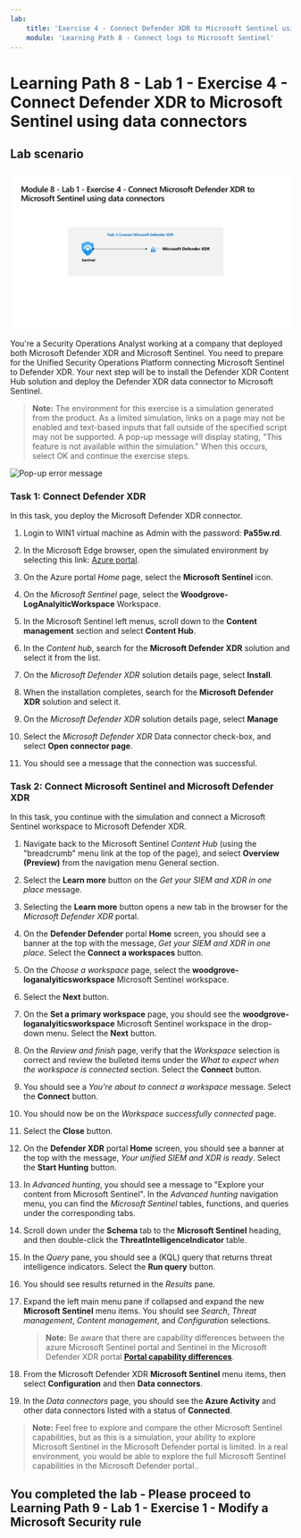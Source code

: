 ```yaml
---
lab:
    title: 'Exercise 4 - Connect Defender XDR to Microsoft Sentinel using data connectors'
    module: 'Learning Path 8 - Connect logs to Microsoft Sentinel'
---
```


# Learning Path 8 - Lab 1 - Exercise 4 - Connect Defender XDR to Microsoft Sentinel using data connectors

## Lab scenario

![Lab overview.](../Media/SC-200-Lab_Diagrams_Mod8_L1_Ex4.png)

You're a Security Operations Analyst working at a company that deployed both Microsoft Defender XDR and Microsoft Sentinel. You need to prepare for the Unified Security Operations Platform connecting Microsoft Sentinel to Defender XDR. Your next step will be to install the Defender XDR Content Hub solution and deploy the Defender XDR data connector to Microsoft Sentinel.

>**Note:**
> The environment for this exercise is a simulation generated from the product. As a limited simulation, links on a page may not be enabled and text-based inputs that fall outside of the specified script may not be supported. A pop-up message will display stating, "This feature is not available within the simulation." When this occurs, select OK and continue the exercise steps.

![Pop-up error message](../Media/simulation-pop-up-error.png)

### Task 1: Connect Defender XDR

In this task, you deploy the Microsoft Defender XDR connector.

1. Login to WIN1 virtual machine as Admin with the password: **Pa55w.rd**.  

1. In the Microsoft Edge browser, open the simulated environment by selecting this link: [Azure portal]( https://app.highlights.guide/start/1c894b46-4b0a-40cb-b0f0-1e1c86c615f3?token=16d48b6c-eace-4a1f-8050-098d29d23a89).

1. On the Azure portal *Home* page, select the **Microsoft Sentinel** icon.

1. On the *Microsoft Sentinel* page, select the **Woodgrove-LogAnalyiticWorkspace** Workspace.

1. In the Microsoft Sentinel left menus, scroll down to the **Content management** section and select **Content Hub**.

1. In the *Content hub*, search for the **Microsoft Defender XDR** solution and select it from the list.

1. On the *Microsoft Defender XDR* solution details page, select **Install**.

1. When the installation completes,  search for the **Microsoft Defender XDR** solution and select it.

1. On the *Microsoft Defender XDR* solution details page, select **Manage**

1. Select the *Microsoft Defender XDR* Data connector check-box, and select **Open connector page**.

1. You should see a message that the connection was successful.

### Task 2: Connect Microsoft Sentinel and Microsoft Defender XDR

In this task, you continue with the simulation and connect a Microsoft Sentinel workspace to Microsoft Defender XDR.

1. Navigate back to the Microsoft Sentinel *Content Hub* (using the "breadcrumb" menu link at the top of the page), and select **Overview (Preview)** from the navigation menu General section.

1. Select the **Learn more** button on the *Get your SIEM and XDR in one place* message.

1. Selecting the **Learn more** button opens a new tab in the browser for the *Microsoft Defender XDR* portal.

1. On the **Defender Defender** portal **Home** screen, you should see a banner at the top with the message, *Get your SIEM and XDR in one place*. Select the **Connect a workspaces** button.

1. On the *Choose a workspace* page, select the **woodgrove-loganalyiticsworkspace** Microsoft Sentinel workspace.

1. Select the **Next** button.

1. On the **Set a primary workspace** page, you should see the **woodgrove-loganalyiticsworkspace** Microsoft Sentinel workspace in the drop-down menu. Select the **Next** button.

1. On the *Review and finish* page, verify that the *Workspace* selection is correct and review the bulleted items under the *What to expect when the workspace is connected* section. Select the **Connect** button.

1. You should see a *You're about to connect a workspace* message. Select the **Connect** button.

1. You should now be on the *Workspace successfully connected* page.

1. Select the **Close** button.

1. On the **Defender XDR** portal **Home** screen, you should see a banner at the top with the message, *Your unified SIEM and XDR is ready*. Select the **Start Hunting** button.

1. In *Advanced hunting*, you should see a message to "Explore your content from Microsoft Sentinel". In the *Advanced hunting* navigation menu, you can find the *Microsoft Sentinel* tables, functions, and queries under the corresponding tabs.

1. Scroll down under the **Schema** tab to the **Microsoft Sentinel** heading, and then double-click the **ThreatIntelligenceIndicator** table.

1. In the *Query* pane, you should see a (KQL) query that returns threat intelligence indicators. Select the **Run query** button.

1. You should see results returned in the *Results* pane.

1. Expand the left main menu pane if collapsed and  expand the new **Microsoft Sentinel** menu items. You should see *Search*, *Threat management*, *Content management*, and *Configuration* selections.

    >**Note:** Be aware that there are capability differences between the azure Microsoft Sentinel portal and Sentinel in the Microsoft Defender XDR portal **[Portal capability differences](https://learn.microsoft.com/azure/sentinel/microsoft-sentinel-defender-portal#capability-differences-between-portals)**.

1. From the Microsoft Defender XDR **Microsoft Sentinel** menu items, then select **Configuration** and then **Data connectors**.

1. In the *Data connectors* page, you should see the **Azure Activity** and other data connectors listed with a status of **Connected**.

>**Note:** Feel free to explore and compare the other Microsoft Sentinel capabilities, but as this is a simulation, your ability to explore Microsoft Sentinel in the Microsoft Defender portal is limited. In a real environment, you would be able to explore the full Microsoft Sentinel capabilities in the Microsoft Defender portal..

## You completed the lab - Please proceed to Learning Path 9 - Lab 1 - Exercise 1 - Modify a Microsoft Security rule
